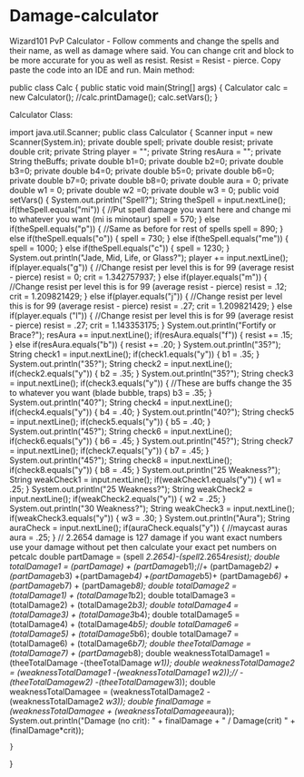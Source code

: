 # Damage-calculator
Wizard101 PvP Calculator - Follow comments and change the spells and their name, as well as damage where said. You can change crit and block to be more accurate for you as well as resist. Resist = Resist - pierce.
Copy paste the code into an IDE and run.
Main method: 


public class Calc
{
    public static void main(String[] args)
    {
        Calculator calc = new Calculator();
        //calc.printDamage();
        calc.setVars();
    }
    
    
Calculator Class:



import java.util.Scanner;
public class Calculator {
    Scanner input = new Scanner(System.in);
    private double spell;
    private double resist;
    private double crit;
    private String player = "";
    private String resAura = "";
    private String theBuffs;
    private double b1=0;
    private double b2=0;
    private double b3=0;
    private double b4=0;
    private double b5=0;
    private double b6=0;
    private double b7=0;
    private double b8=0;
    private double aura = 0;
    private double w1 = 0;
    private double w2 =0;
    private double w3 = 0;
    public void setVars()
    {
        System.out.println("Spell?");
        String theSpell = input.nextLine();
        if(theSpell.equals("mi"))
        {
        	//Put spell damage you want here and change mi to whatever you want (mi is minotaur)
            spell = 570;
        }
        else if(theSpell.equals("p"))
        {
        	//Same as before for rest of spells
            spell = 890;
        }
        else if(theSpell.equals("o"))
        {
            spell = 730;
        }
        else if(theSpell.equals("me"))
        {
            spell = 1000;
        }
        else if(theSpell.equals("c"))
        {
            spell = 1230;
        }
        System.out.println("Jade, Mid, Life, or Glass?");
        player += input.nextLine(); 
        if(player.equals("g"))
        {
        	//Change resist per level this is for 99 (average resist - pierce)
            resist = 0;
            crit = 1.342757937;
        }
        else if(player.equals("m"))
        {
        	//Change resist per level this is for 99 (average resist - pierce)
            resist = .12;
            crit = 1.209821429;
        }
        else if(player.equals("j"))
        {
        	//Change resist per level this is for 99 (average resist - pierce)
            resist = .27;
            crit = 1.209821429;
        }
        else if(player.equals ("l"))
        {
        	//Change resist per level this is for 99 (average resist - pierce)
            resist = .27;
            crit = 1.143353175;
        }
        System.out.println("Fortify or Brace?");
        resAura += input.nextLine();
        if(resAura.equals("f"))
        {
            resist += .15;
        }
        else if(resAura.equals("b"))
        {
            resist += .20;
        }
        System.out.println("35?");
        String check1 = input.nextLine();
        if(check1.equals("y"))
        {
            b1 = .35;
        }
        System.out.println("35?");
        String check2 = input.nextLine();
        if(check2.equals("y"))
        {
            b2 = .35;
        }
        System.out.println("35?");
        String check3 = input.nextLine();
        if(check3.equals("y"))
        {
        	//These are buffs change the 35 to whatever you want (blade bubble, traps)
            b3 = .35;
        }
        System.out.println("40?");
        String check4 = input.nextLine();
        if(check4.equals("y"))
        {
            b4 = .40;
        }
        System.out.println("40?");
        String check5 = input.nextLine();
        if(check5.equals("y"))
        {
            b5 = .40;
        }
        System.out.println("45?");
        String check6 = input.nextLine();
        if(check6.equals("y"))
        {
            b6 = .45;
        }
        System.out.println("45?");
        String check7 = input.nextLine();
        if(check7.equals("y"))
        {
            b7 = .45;
        }
        System.out.println("45?");
        String check8 = input.nextLine();
        if(check8.equals("y"))
        {
            b8 = .45;
        }
        System.out.println("25 Weakness?");
        String weakCheck1 = input.nextLine();
        if(weakCheck1.equals("y"))
        {
            w1 = .25;
        }
        System.out.println("25 Weakness?");
        String weakCheck2 = input.nextLine();
        if(weakCheck2.equals("y"))
        {
            w2 = .25;
        }
        System.out.println("30 Weakness?");
        String weakCheck3 = input.nextLine();
        if(weakCheck3.equals("y"))
        {
            w3 = .30;
        }
        System.out.println("Aura");
        String auraCheck = input.nextLine();
        if(auraCheck.equals("y"))
        {
        	//maycast auras
            aura = .25;
        }
        // 2.2654 damage is 127 damage if you want exact numbers use your damage without pet then calculate your exact pet numbers on petcalc
        double partDamage = (spell *2.2654)-(spell*2.2654*resist);
        double totalDamage1 = (partDamage) + (partDamage*b1);//+ (partDamage*b2) +(partDamage*b3) +(partDamage*b4) +(partDamage*b5)+ (partDamage*b6) +(partDamage*b7) + (partDamage*b8); 
        double totalDamage2 = (totalDamage1) + (totalDamage1*b2);
        double totalDamage3 = (totalDamage2) + (totalDamage2*b3);
        double totalDamage4 = (totalDamage3) + (totalDamage3*b4);
        double totalDamage5 = (totalDamage4) + (totalDamage4*b5);
        double totalDamage6 = (totalDamage5) + (totalDamage5*b6);
        double totalDamage7 = (totalDamage6) + (totalDamage6*b7);
        double theeTotalDamage = (totalDamage7) + (partDamage*b8);
        double weaknessTotalDamage1 = (theeTotalDamage -(theeTotalDamage *w1));
        double weaknessTotalDamage2 = (weaknessTotalDamage1 -(weaknessTotalDamage1 *w2));// - (theeTotalDamage*w2) -(theeTotalDamage*w3));
        double weaknessTotalDamagee = (weaknessTotalDamage2 -(weaknessTotalDamage2 *w3));
        double finalDamage = (weaknessTotalDamagee + (weaknessTotalDamagee*aura));
        System.out.println("Damage (no crit): " + finalDamage + " / Damage(crit) " +(finalDamage*crit));
        
        
    }
}
    

